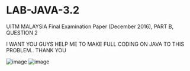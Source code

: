# LAB-JAVA-3.2
UITM MALAYSIA Final Examination Paper (December 2016), PART B,  QUESTION 2

I WANT YOU GUYS HELP ME TO MAKE FULL CODING ON JAVA TO THIS PROBLEM.. THANK YOU


![image](https://user-images.githubusercontent.com/119770793/205472072-f2eefc72-2d7f-4f8a-bda5-94894fdf1d48.png)
![image](https://user-images.githubusercontent.com/119770793/205472089-28c8a663-f80b-4d96-a5c0-148762d3c8b1.png)
